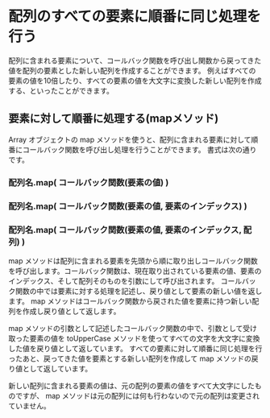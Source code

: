 # 配列のすべての要素に順番に同じ処理を行う
配列に含まれる要素について、コールバック関数を呼び出し関数から戻ってきた値を配列の要素とした新しい配列を作成することができます。
例えばすべての要素の値を10倍したり、すべての要素の値を大文字に変換した新しい配列を作成する、といったことができます。

## 要素に対して順番に処理する(mapメソッド)
Array オブジェクトの map メソッドを使うと、配列に含まれる要素に対して順番にコールバック関数を呼び出し処理を行うことができます。
書式は次の通りです。

### 配列名.map( コールバック関数(要素の値) )
### 配列名.map( コールバック関数(要素の値, 要素のインデックス) )
### 配列名.map( コールバック関数(要素の値, 要素のインデックス, 配列) )

map メソッドは配列に含まれる要素を先頭から順に取り出しコールバック関数を呼び出します。コールバック関数は、現在取り出されている要素の値、要素のインデックス、そして配列そのものを引数にして呼び出されます。
コールバック関数の中では要素に対する処理を記述し、戻り値として要素の新しい値を返します。
map メソッドはコールバック関数から戻された値を要素に持つ新しい配列を作成し戻り値として返します。

map メソッドの引数として記述したコールバック関数の中で、引数として受け取った要素の値を toUpperCase メソッドを使ってすべての文字を大文字に変換した値を戻り値として返しています。
すべての要素に対して順番に同じ処理を行ったあと、戻ってきた値を要素とする新しい配列を作成して map メソッドの戻り値として返しています。

新しい配列に含まれる要素の値は、元の配列の要素の値をすべて大文字にしたものですが、 map メソッドは元の配列には何も行わないので元の配列は変更されていません。